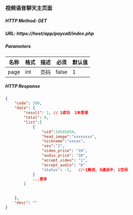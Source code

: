 ### 视频语音聊天主页面

##### HTTP Method: GET
##### URL: https://host/app/paycall/index.php

#####  Parameters
名称|格式|描述|必须|默认值
---|---|---|---|---
page|int|页码|false|1

##### HTTP Response
```json
{
    "code": 200,
    "data": {
        "result": 1, // 1成功  2未登录
        "total": 0,
        "list":[
            {
                "uid":14545454,
                "head_image":"xxxxxxxx",
                "nickname":"xxxxx",
                "sex":"2",
                "video_price": "10",
                "audio_price": "10",
                "accept_video": "1",
                "accept_audio": "0"
                "status": -1,   //-1离线, 0通话中, 1空闲
            }
            ...更多
        ]
        

    },
    "desc": ""
}
```